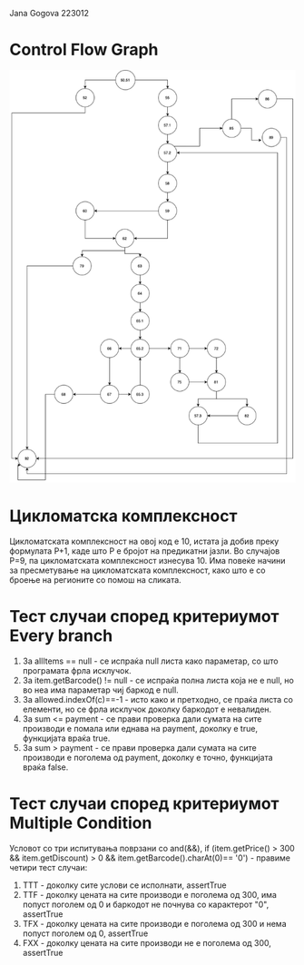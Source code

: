 Jana Gogova 223012
# Control Flow Graph
![Alt text](https://github.com/gogovaj/SI_2024_lab2_223012/blob/master/diagram.png?raw=true)
# Цикломатска комплексност
Цикломатската комплексност на овој код е 10, истата ја добив преку формулата P+1, каде што P е бројот на предикатни јазли. Во случајoв P=9, па цикломатската комплексност изнесува 10. Има повеќе начини за пресметување на цикломатската комплексност, како што е со броење на регионите со помош на сликата.
# Тест случаи според критериумот Every branch
1. За allItems == null - се испраќа null листа како параметар, со што програмата фрла исклучок.
2. За item.getBarcode() != null - се испраќа полна листа која не е null, но во неа има параметар чиј баркод е null.
3. За allowed.indexOf(c)==-1 - исто како и претходно, се праќа листа со елементи, но се фрла исклучок доколку баркодот е невалиден.
4. За sum <= payment - се прави проверка дали сумата на сите производи е помала или еднава на payment, доколку е true, функцијата враќа true.
5. За sum > payment - се прави проверка дали сумата на сите производи е поголема од payment, доколку е точно, функцијата враќа false.
# Тест случаи според критериумот Multiple Condition
Условот со три испитувања поврзани со and(&&),
if (item.getPrice() > 300 && item.getDiscount) > 0 && item.getBarcode().charAt(0)== '0') - правиме четири тест случаи:
1. TTT - доколку сите услови се исполнати, assertTrue
2. TTF - доколку цената на сите производи е поголема од 300, има попуст поголем од 0 и баркодот не почнува со карактерот "0", assertTrue
3. TFX - доколку цената на сите производи е поголема од 300 и нема попуст поголем од 0, assertTrue
4. FXX - доколку цената на сите производи не е поголема од 300, assertTrue
